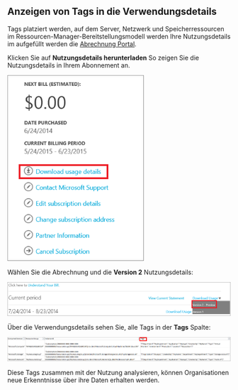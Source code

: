 


## <a name="viewing-your-tags-in-the-usage-details"></a>Anzeigen von Tags in die Verwendungsdetails
Tags platziert werden, auf dem Server, Netzwerk und Speicherressourcen im Ressourcen-Manager-Bereitstellungsmodell werden Ihre Nutzungsdetails im aufgefüllt werden die [Abrechnung Portal](https://account.windowsazure.com/).

Klicken Sie auf **Nutzungsdetails herunterladen** So zeigen Sie die Nutzungsdetails in Ihrem Abonnement an.

![Nutzungsdetails im Azure-portal](./media/virtual-machines-common-tag-usage/azure-portal-tags-usage-details.png)

Wählen Sie die Abrechnung und die **Version 2** Nutzungsdetails:

![Version 2 Vorschau Nutzungsdetails im Azure-portal](./media/virtual-machines-common-tag-usage/azure-portal-version2-usage-details.png)

Über die Verwendungsdetails sehen Sie, alle Tags in der **Tags** Spalte:

![Tagspalten im Azure-portal](./media/virtual-machines-common-tag-usage/azure-portal-tags-column.png)

Diese Tags zusammen mit der Nutzung analysieren, können Organisationen neue Erkenntnisse über ihre Daten erhalten werden.

